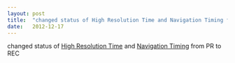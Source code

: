 ```yaml
---
layout: post
title:  "changed status of High Resolution Time and Navigation Timing from PR to REC"
date:   2012-12-17
---
```


changed status of <a href="http://www.w3.org/TR/hr-time/">High Resolution Time</a> and <a href="http://www.w3.org/TR/navigation-timing/">Navigation Timing</a> from PR to REC

